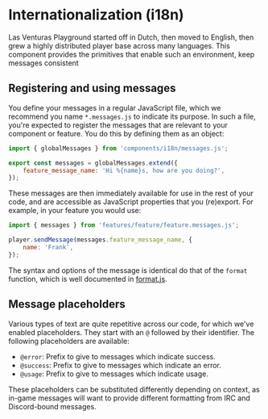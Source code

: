 # Internationalization (i18n)
Las Venturas Playground started off in Dutch, then moved to English, then grew a highly distributed
player base across many languages. This component provides the primitives that enable such an
environment, keep messages consistent

## Registering and using messages
You define your messages in a regular JavaScript file, which we recommend you name `*.messages.js`
to indicate its purpose. In such a file, you're expected to register the messages that are relevant
to your component or feature. You do this by defining them as an object:

```javascript
import { globalMessages } from 'components/i18n/messages.js';

export const messages = globalMessages.extend({
    feature_message_name: 'Hi %{name}s, how are you doing?',
});
```

These messages are then immediately available for use in the rest of your code, and are accessible
as JavaScript properties that you (re)export. For example, in your feature you would use:

```javascript
import { messages } from 'features/feature/feature.messages.js';

player.sendMessage(messages.feature_message_name, {
    name: 'Frank',
});
```

The syntax and options of the message is identical do that of the `format` function, which is well
documented in [format.js](../../base/format.js).

## Message placeholders
Various types of text are quite repetitive across our code, for which we've enabled placeholders.
They start with an `@` followed by their identifier. The following placeholders are available:

  * `@error`: Prefix to give to messages which indicate success.
  * `@success`: Prefix to give to messages which indicate an error.
  * `@usage`: Prefix to give to messages which indicate usage.

These placeholders can be substituted differently depending on context, as in-game messages will
want to provide different formatting from IRC and Discord-bound messages.
